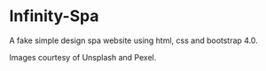 # Infinity-Spa
A fake simple design spa website using html, css and bootstrap 4.0.

Images courtesy of Unsplash and Pexel.
